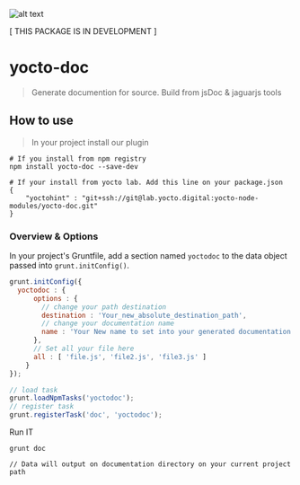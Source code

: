 ![alt text](https://david-dm.org/yoctore/yocto-doc.svg "Dependencies Status")

[ THIS PACKAGE IS IN DEVELOPMENT ]

# yocto-doc


> Generate documention for source. Build from jsDoc & jaguarjs tools

## How to use

> In your project install our plugin

```shell
# If you install from npm registry
npm install yocto-doc --save-dev
```

```shell
# If your install from yocto lab. Add this line on your package.json
{
    "yoctohint" : "git+ssh://git@lab.yocto.digital:yocto-node-modules/yocto-doc.git"
}
```
### Overview & Options
In your project's Gruntfile, add a section named `yoctodoc` to the data object passed into `grunt.initConfig()`.

```js
grunt.initConfig({
  yoctodoc : {
      options : {
        // change your path destination
        destination : 'Your_new_absolute_destination_path',
        // change your documentation name
        name : 'Your New name to set into your generated documentation'
      },
      // Set all your file here
      all : [ 'file.js', 'file2.js', 'file3.js' ]
    }
});

// load task
grunt.loadNpmTasks('yoctodoc');
// register task
grunt.registerTask('doc', 'yoctodoc');
```

Run IT 

```shell
grunt doc

// Data will output on documentation directory on your current project path
```